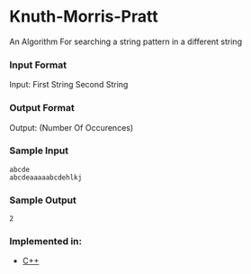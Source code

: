 # Knuth-Morris-Pratt

An Algorithm For searching a string pattern in a different string

### Input Format

Input: First String
		Second String

### Output Format

Output: (Number Of Occurences)

### Sample Input

```
abcde
abcdeaaaaabcdehlkj
```

### Sample Output

```
2
```

### Implemented in:

- [C++](kmpalgo.cpp)